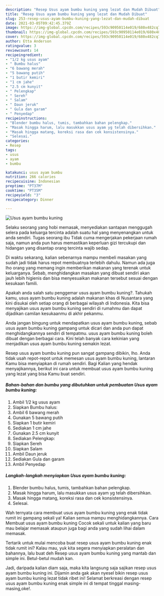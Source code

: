 ```yaml
---
description: "Resep Usus ayam bumbu kuning yang lezat dan Mudah Dibuat"
title: "Resep Usus ayam bumbu kuning yang lezat dan Mudah Dibuat"
slug: 253-resep-usus-ayam-bumbu-kuning-yang-lezat-dan-mudah-dibuat
date: 2021-03-05T09:42:45.379Z
image: https://img-global.cpcdn.com/recipes/593c90950114e019/680x482cq70/usus-ayam-bumbu-kuning-foto-resep-utama.jpg
thumbnail: https://img-global.cpcdn.com/recipes/593c90950114e019/680x482cq70/usus-ayam-bumbu-kuning-foto-resep-utama.jpg
cover: https://img-global.cpcdn.com/recipes/593c90950114e019/680x482cq70/usus-ayam-bumbu-kuning-foto-resep-utama.jpg
author: Etta Anderson
ratingvalue: 3
reviewcount: 14
recipeingredient:
- "1/2 kg usus ayam"
- " Bumbu halus"
- "6 bawang merah"
- "5 bawang putih"
- "1 butir kemiri"
- "1 cm jahe"
- "2.5 cm kunyit"
- " Pelengkap"
- " Sereh"
- " Salam"
- " Daun jeruk"
- " Gula dan garam"
- " Penyedap"
recipeinstructions:
- "Blender bumbu halus, tumis, tambahkan bahan pelengkap."
- "Masak hingga harum, lalu masukkan usus ayam yg telah dibersihkan."
- "Masak hingga matang, koreksi rasa dan cek konsistensinya."
- "Selesai."
categories:
- Resep
tags:
- usus
- ayam
- bumbu

katakunci: usus ayam bumbu 
nutrition: 266 calories
recipecuisine: Indonesian
preptime: "PT37M"
cooktime: "PT35M"
recipeyield: "3"
recipecategory: Dinner

---
```



![Usus ayam bumbu kuning](https://img-global.cpcdn.com/recipes/593c90950114e019/680x482cq70/usus-ayam-bumbu-kuning-foto-resep-utama.jpg)

Selaku seorang yang hobi memasak, menyediakan santapan menggugah selera pada keluarga tercinta adalah suatu hal yang menyenangkan untuk anda sendiri. Tugas seorang ibu Tidak cuma mengerjakan pekerjaan rumah saja, namun anda pun harus memastikan keperluan gizi tercukupi dan hidangan yang disantap orang tercinta wajib sedap.

Di waktu  sekarang, kalian sebenarnya mampu membeli masakan yang sudah jadi tidak harus repot membuatnya terlebih dahulu. Namun ada juga lho orang yang memang ingin memberikan makanan yang terenak untuk keluarganya. Sebab, menghidangkan masakan yang dibuat sendiri akan jauh lebih higienis dan bisa menyesuaikan makanan tersebut sesuai dengan kesukaan famili. 



Apakah anda salah satu penggemar usus ayam bumbu kuning?. Tahukah kamu, usus ayam bumbu kuning adalah makanan khas di Nusantara yang kini disukai oleh setiap orang di berbagai wilayah di Indonesia. Kita bisa menyajikan usus ayam bumbu kuning sendiri di rumahmu dan dapat dijadikan camilan kesukaanmu di akhir pekanmu.

Anda jangan bingung untuk mendapatkan usus ayam bumbu kuning, sebab usus ayam bumbu kuning gampang untuk dicari dan anda pun dapat menghidangkannya sendiri di tempatmu. usus ayam bumbu kuning boleh dibuat dengan berbagai cara. Kini telah banyak cara kekinian yang menjadikan usus ayam bumbu kuning semakin lezat.

Resep usus ayam bumbu kuning pun sangat gampang dibikin, lho. Anda tidak usah repot-repot untuk memesan usus ayam bumbu kuning, lantaran Kamu bisa menyiapkan di rumah sendiri. Bagi Kalian yang hendak menyajikannya, berikut ini cara untuk membuat usus ayam bumbu kuning yang lezat yang bisa Kamu buat sendiri.

<!--inarticleads1-->

##### Bahan-bahan dan bumbu yang dibutuhkan untuk pembuatan Usus ayam bumbu kuning:

1. Ambil 1/2 kg usus ayam
1. Siapkan  Bumbu halus:
1. Ambil 6 bawang merah
1. Gunakan 5 bawang putih
1. Siapkan 1 butir kemiri
1. Sediakan 1 cm jahe
1. Gunakan 2.5 cm kunyit
1. Sediakan  Pelengkap:
1. Siapkan  Sereh
1. Siapkan  Salam
1. Ambil  Daun jeruk
1. Sediakan  Gula dan garam
1. Ambil  Penyedap




<!--inarticleads2-->

##### Langkah-langkah menyiapkan Usus ayam bumbu kuning:

1. Blender bumbu halus, tumis, tambahkan bahan pelengkap.
1. Masak hingga harum, lalu masukkan usus ayam yg telah dibersihkan.
1. Masak hingga matang, koreksi rasa dan cek konsistensinya.
1. Selesai.




Wah ternyata cara membuat usus ayam bumbu kuning yang enak tidak rumit ini gampang sekali ya! Kalian semua mampu menghidangkannya. Cara Membuat usus ayam bumbu kuning Cocok sekali untuk kalian yang baru mau belajar memasak ataupun juga bagi anda yang sudah lihai dalam memasak.

Tertarik untuk mulai mencoba buat resep usus ayam bumbu kuning enak tidak rumit ini? Kalau mau, yuk kita segera menyiapkan peralatan dan bahannya, lalu buat deh Resep usus ayam bumbu kuning yang mantab dan simple ini. Betul-betul mudah kan. 

Jadi, daripada kalian diam saja, maka kita langsung saja sajikan resep usus ayam bumbu kuning ini. Dijamin anda gak akan nyesel bikin resep usus ayam bumbu kuning lezat tidak ribet ini! Selamat berkreasi dengan resep usus ayam bumbu kuning enak simple ini di tempat tinggal masing-masing,oke!.

